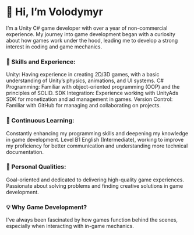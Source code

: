<h1>👋 Hi, I’m Volodymyr</h1>

I’m a  Unity C# game developer with over a year of non-commercial experience. My journey into game development began with a curiosity about how games work under the hood, leading me to develop a strong interest in coding and game mechanics.

<h3>🔧 Skills and  Experience:</h3>
Unity: Having experience in creating 2D/3D games, with a basic understanding of Unity’s physics, animations, and UI systems.
C# Programming: Familiar with object-oriented programming (OOP) and the principles of SOLID.
SDK Integration: Experience working with UnityAds SDK for monetization and ad management in games.
Version Control: Familiar with GitHub for managing and collaborating on projects.

<h3>🌱 Continuous Learning:</h3>
Constantly enhancing my programming skills and deepening my knowledge in game development.
Level B1 English (Intermediate), working to improve my proficiency for better communication and understanding more technical documentation.

<h3>🎯 Personal Qualities:</h3>
Goal-oriented and dedicated to delivering high-quality game experiences.
Passionate about solving problems and finding creative solutions in game development.

<h3>💡 Why Game Development?</h3>
I've always been fascinated by how games function behind the scenes, especially when interacting with in-game mechanics. 

<!---
Slyzzep/Slyzzep is a ✨ special ✨ repository because its `README.md` (this file) appears on your GitHub profile.
You can click the Preview link to take a look at your changes.
--->
